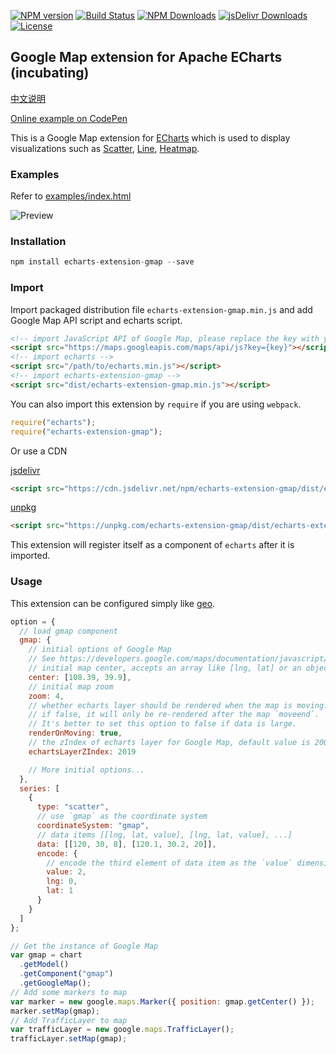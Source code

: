 [![NPM version](https://img.shields.io/npm/v/echarts-extension-gmap.svg?style=flat)](https://www.npmjs.org/package/echarts-extension-gmap)
[![Build Status](https://travis-ci.org/plainheart/echarts-extension-gmap.svg?branch=master)](https://travis-ci.org/plainheart/echarts-extension-gmap)
[![NPM Downloads](https://img.shields.io/npm/dm/echarts-extension-gmap.svg)](https://npmcharts.com/compare/echarts-extension-gmap?minimal=true)
[![jsDelivr Downloads](https://data.jsdelivr.com/v1/package/npm/echarts-extension-gmap/badge?style=rounded)](https://www.jsdelivr.com/package/npm/echarts-extension-gmap)
[![License](https://img.shields.io/npm/l/echarts-extension-gmap.svg)](https://www.npmjs.com/package/echarts-extension-gmap)

## Google Map extension for Apache ECharts (incubating)

[中文说明](https://github.com/plainheart/echarts-extension-gmap/blob/master/README.zh-CN.md)

[Online example on CodePen](https://codepen.io/plainheart/pen/VweLGbR)

This is a Google Map extension for [ECharts](https://echarts.apache.org/en/index.html) which is used to display visualizations such as [Scatter](https://echarts.apache.org/en/option.html#series-scatter), [Line](https://echarts.apache.org/en/option.html#series-line), [Heatmap](https://echarts.apache.org/en/option.html#series-heatmap).

### Examples

Refer to [examples/index.html](https://github.com/plainheart/echarts-extension-gmap/blob/master/examples/index.html)

![Preview](https://user-images.githubusercontent.com/26999792/83968392-86cc1200-a8fb-11ea-8326-47d62627dfc9.png)

### Installation

```js
npm install echarts-extension-gmap --save
```

### Import

Import packaged distribution file `echarts-extension-gmap.min.js` and add Google Map API script and echarts script.

```html
<!-- import JavaScript API of Google Map, please replace the key with your own key -->
<script src="https://maps.googleapis.com/maps/api/js?key={key}"></script>
<!-- import echarts -->
<script src="/path/to/echarts.min.js"></script>
<!-- import echarts-extension-gmap -->
<script src="dist/echarts-extension-gmap.min.js"></script>
```

You can also import this extension by `require` if you are using `webpack`.

```js
require("echarts");
require("echarts-extension-gmap");
```

Or use a CDN

[jsdelivr](https://www.jsdelivr.com/)

```html
<script src="https://cdn.jsdelivr.net/npm/echarts-extension-gmap/dist/echarts-extension-gmap.min.js"></script>
```

[unpkg](https://unpkg.com/)

```html
<script src="https://unpkg.com/echarts-extension-gmap/dist/echarts-extension-gmap.min.js"></script>
```

This extension will register itself as a component of `echarts` after it is imported.

### Usage

This extension can be configured simply like [geo](https://echarts.apache.org/en/option.html#geo).

```js
option = {
  // load gmap component
  gmap: {
    // initial options of Google Map
    // See https://developers.google.com/maps/documentation/javascript/reference/map#MapOptions for details
    // initial map center, accepts an array like [lng, lat] or an object like { lng, lat }
    center: [108.39, 39.9],
    // initial map zoom
    zoom: 4,
    // whether echarts layer should be rendered when the map is moving. Default is true.
    // if false, it will only be re-rendered after the map `moveend`.
    // It's better to set this option to false if data is large.
    renderOnMoving: true,
    // the zIndex of echarts layer for Google Map, default value is 2000.
    echartsLayerZIndex: 2019

    // More initial options...
  },
  series: [
    {
      type: "scatter",
      // use `gmap` as the coordinate system
      coordinateSystem: "gmap",
      // data items [[lng, lat, value], [lng, lat, value], ...]
      data: [[120, 30, 8], [120.1, 30.2, 20]],
      encode: {
        // encode the third element of data item as the `value` dimension
        value: 2,
        lng: 0,
        lat: 1
      }
    }
  ]
};

// Get the instance of Google Map
var gmap = chart
  .getModel()
  .getComponent("gmap")
  .getGoogleMap();
// Add some markers to map
var marker = new google.maps.Marker({ position: gmap.getCenter() });
marker.setMap(gmap);
// Add TrafficLayer to map
var trafficLayer = new google.maps.TrafficLayer();
trafficLayer.setMap(gmap);
```
